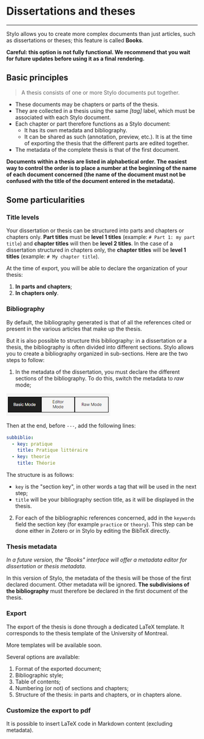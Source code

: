 # Dissertations and theses

---
Stylo allows you to create more complex documents than just articles, such as dissertations or theses; this feature is called **Books**.

**Careful: this option is not fully functional. We recommend that you wait for future updates before using it as a final rendering.**

## Basic principles

> A thesis consists of one or more Stylo documents put together.

- These documents may be chapters or parts of the thesis.
- They are collected in a thesis using the same _[tag]_ label, which must be associated with each Stylo document.
- Each chapter or part therefore functions as a Stylo document:
  - It has its own metadata and bibliography.
  - It can be shared as such (annotation, preview, etc.). It is at the time of exporting the thesis that the different parts are edited together.
- The metadata of the complete thesis is that of the first document.

**Documents within a thesis are listed in alphabetical order. The easiest way to control the order is to place a number at the beginning of the name of each document concerned (the name of the document must not be confused with the title of the document entered in the metadata).**

## Some particularities

### Title levels

Your dissertation or thesis can be structured into parts and chapters or chapters only. **Part titles** must be **level 1 titles** (example: `# Part 1: my part title`) and **chapter titles** will then be **level 2 titles**. In the case of a dissertation structured in chapters only, the **chapter titles** will be **level 1 titles** (example: `# My chapter title`).

At the time of export, you will be able to declare the organization of your thesis:

1. **In parts and chapters**;
2. **In chapters only**.

### Bibliography

By default, the bibliography generated is that of all the references cited or present in the various articles that make up the thesis.

But it is also possible to structure this bibliography: in a dissertation or a thesis, the bibliography is often divided into different sections. Stylo allows you to create a bibliography organized in sub-sections. Here are the two steps to follow:

1. In the metadata of the dissertation, you must declare the different sections of the bibliography. To do this, switch the metadata to _raw_ mode;

![rawmode](uploads/images/RawMode-V2.PNG)

Then at the end, before `---`, add the following lines:

```yaml
subbiblio:
  - key: pratique
    title: Pratique littéraire
  - key: theorie
    title: Théorie
```

The structure is as follows:
- `key` is the "section key", in other words a tag that will be used in the next step;
- `title` will be your bibliography section title, as it will be displayed in the thesis.

2. For each of the bibliographic references concerned, add in the `keywords` field the section key (for example `practice` or `theory`). This step can be done either in Zotero or in Stylo by editing the BibTeX directly.

### Thesis metadata

_In a future version, the "Books" interface will offer a metadata editor for dissertation or thesis metadata._

In this version of Stylo, the metadata of the thesis will be those of the first declared document. Other metadata will be ignored. **The subdivisions of the bibliography** must therefore be declared in the first document of the thesis.

### Export

The export of the thesis is done through a dedicated LaTeX template. It corresponds to the thesis template of the University of Montreal.

More templates will be available soon.

<!-- à quoi correspond cette image ? en commentaire pour le moment -->
<!-- ![exportbook](uploads/images/alpha_exportbook.png) -->

Several options are available:

1. Format of the exported document;
2. Bibliographic style;
3. Table of contents;
4. Numbering (or not) of sections and chapters;
5. Structure of the thesis: in parts and chapters, or in chapters alone.

### Customize the export to pdf

It is possible to insert LaTeX code in Markdown content (excluding metadata).

